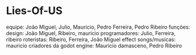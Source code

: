 # Lies-Of-US
equipe: João Miguel, Julio, Mauricio, Pedro Ferreira, Pedro Ribeiro
funções: 
design: João Miguel, Ribeiro, mauricio
programadores: Julio, Ferreira, ribeiro
roteristas: Ribeiro, Ferreira, João Miguel
effect songs/musicas: mauricio
criadores da godot engine: Mauricio damasceno, Pedro Ribeiro
